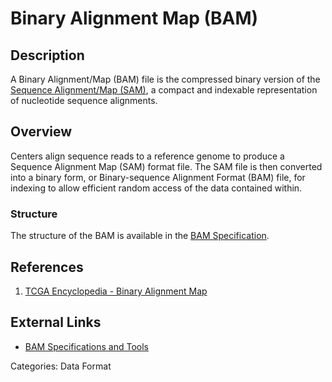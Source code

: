 # Binary Alignment Map (BAM) #
## Description ##
A Binary Alignment/Map (BAM) file is the compressed binary version of the [Sequence Alignment/Map (SAM)](https://compbio.soe.ucsc.edu/sam.html|), a compact and indexable representation of nucleotide sequence alignments.
## Overview ##
Centers align sequence reads to a reference genome to produce a Sequence Alignment Map (SAM) format file. The SAM file is then converted into a binary form, or Binary-sequence Alignment Format (BAM) file, for indexing to allow efficient random access of the data contained within.
### Structure ###
The structure of the BAM is available in the [BAM Specification](http://samtools.sourceforge.net/).
## References ##
1. [TCGA Encyclopedia - Binary Alignment Map](https://wiki.nci.nih.gov/display/TCGA/Binary+Alignment+Map)

## External Links ##
* [BAM Specifications and Tools](http://samtools.sourceforge.net/)

Categories: Data Format

